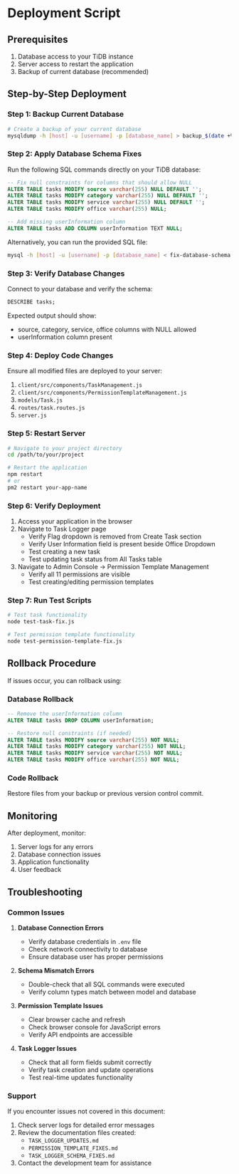 # Deployment Script

## Prerequisites
1. Database access to your TiDB instance
2. Server access to restart the application
3. Backup of current database (recommended)

## Step-by-Step Deployment

### Step 1: Backup Current Database
```bash
# Create a backup of your current database
mysqldump -h [host] -u [username] -p [database_name] > backup_$(date +%Y%m%d_%H%M%S).sql
```

### Step 2: Apply Database Schema Fixes
Run the following SQL commands directly on your TiDB database:

```sql
-- Fix null constraints for columns that should allow NULL
ALTER TABLE tasks MODIFY source varchar(255) NULL DEFAULT '';
ALTER TABLE tasks MODIFY category varchar(255) NULL DEFAULT '';
ALTER TABLE tasks MODIFY service varchar(255) NULL DEFAULT '';
ALTER TABLE tasks MODIFY office varchar(255) NULL;

-- Add missing userInformation column
ALTER TABLE tasks ADD COLUMN userInformation TEXT NULL;
```

Alternatively, you can run the provided SQL file:
```bash
mysql -h [host] -u [username] -p [database_name] < fix-database-schema.sql
```

### Step 3: Verify Database Changes
Connect to your database and verify the schema:
```sql
DESCRIBE tasks;
```

Expected output should show:
- source, category, service, office columns with NULL allowed
- userInformation column present

### Step 4: Deploy Code Changes
Ensure all modified files are deployed to your server:
1. `client/src/components/TaskManagement.js`
2. `client/src/components/PermissionTemplateManagement.js`
3. `models/Task.js`
4. `routes/task.routes.js`
5. `server.js`

### Step 5: Restart Server
```bash
# Navigate to your project directory
cd /path/to/your/project

# Restart the application
npm restart
# or
pm2 restart your-app-name
```

### Step 6: Verify Deployment
1. Access your application in the browser
2. Navigate to Task Logger page
   - Verify Flag dropdown is removed from Create Task section
   - Verify User Information field is present beside Office Dropdown
   - Test creating a new task
   - Test updating task status from All Tasks table
3. Navigate to Admin Console → Permission Template Management
   - Verify all 11 permissions are visible
   - Test creating/editing permission templates

### Step 7: Run Test Scripts
```bash
# Test task functionality
node test-task-fix.js

# Test permission template functionality
node test-permission-template-fix.js
```

## Rollback Procedure

If issues occur, you can rollback using:

### Database Rollback
```sql
-- Remove the userInformation column
ALTER TABLE tasks DROP COLUMN userInformation;

-- Restore null constraints (if needed)
ALTER TABLE tasks MODIFY source varchar(255) NOT NULL;
ALTER TABLE tasks MODIFY category varchar(255) NOT NULL;
ALTER TABLE tasks MODIFY service varchar(255) NOT NULL;
ALTER TABLE tasks MODIFY office varchar(255) NOT NULL;
```

### Code Rollback
Restore files from your backup or previous version control commit.

## Monitoring

After deployment, monitor:
1. Server logs for any errors
2. Database connection issues
3. Application functionality
4. User feedback

## Troubleshooting

### Common Issues

1. **Database Connection Errors**
   - Verify database credentials in `.env` file
   - Check network connectivity to database
   - Ensure database user has proper permissions

2. **Schema Mismatch Errors**
   - Double-check that all SQL commands were executed
   - Verify column types match between model and database

3. **Permission Template Issues**
   - Clear browser cache and refresh
   - Check browser console for JavaScript errors
   - Verify API endpoints are accessible

4. **Task Logger Issues**
   - Check that all form fields submit correctly
   - Verify task creation and update operations
   - Test real-time updates functionality

### Support

If you encounter issues not covered in this document:
1. Check server logs for detailed error messages
2. Review the documentation files created:
   - `TASK_LOGGER_UPDATES.md`
   - `PERMISSION_TEMPLATE_FIXES.md`
   - `TASK_LOGGER_SCHEMA_FIXES.md`
3. Contact the development team for assistance